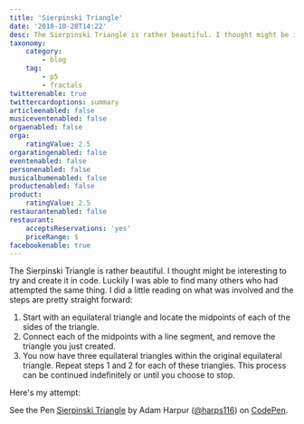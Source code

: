 ```yaml
---
title: 'Sierpinski Triangle'
date: '2018-10-28T14:22'
desc: The Sierpinski Triangle is rather beautiful. I thought might be interesting to try and create it in code. Luckily I was able to find many others who had attempted the same thing. I did a little reading on what was involved and the steps are pretty straight forward
taxonomy:
    category:
        - blog
    tag:
        - p5
        - fractals
twitterenable: true
twittercardoptions: summary
articleenabled: false
musiceventenabled: false
orgaenabled: false
orga:
    ratingValue: 2.5
orgaratingenabled: false
eventenabled: false
personenabled: false
musicalbumenabled: false
productenabled: false
product:
    ratingValue: 2.5
restaurantenabled: false
restaurant:
    acceptsReservations: 'yes'
    priceRange: $
facebookenable: true
---
```


The Sierpinski Triangle is rather beautiful. I thought might be interesting to try and create it in code. Luckily I was able to find many others who had attempted the same thing. I did a little reading on what was involved and the steps are pretty straight forward:

1. Start with an equilateral triangle and locate the midpoints of each of the sides of the triangle.
1. Connect each of the midpoints with a line segment, and remove the triangle you just created.
1. You now have three equilateral triangles within the original equilateral triangle. Repeat steps 1 and 2 for each of these triangles. This process can be continued indefinitely or until you choose to stop.

Here's my attempt:

<p data-height="344" data-theme-id="0" data-slug-hash="BqbvgR" data-default-tab="js,result" data-user="harps116" data-pen-title="Sierpinski Triangle" class="codepen">See the Pen <a href="https://codepen.io/harps116/pen/BqbvgR/">Sierpinski Triangle</a> by Adam Harpur (<a href="https://codepen.io/harps116">@harps116</a>) on <a href="https://codepen.io">CodePen</a>.</p>
<script async src="https://static.codepen.io/assets/embed/ei.js"></script>